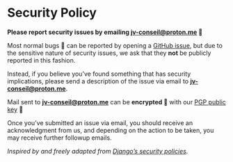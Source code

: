# Security Policy

**Please report security issues by emailing [jv-conseil@proton.me] :email:**

Most normal bugs :bug: can be reported by opening a [GitHub issue](https://github.com/issues), but due to the sensitive nature of security issues, we ask that they **not** be publicly reported in this fashion.

Instead, if you believe you’ve found something that has security implications, please send a description of the issue via email to **[jv-conseil@proton.me]**.

Mail sent to **[jv-conseil@proton.me]** can be **encrypted :lock_with_ink_pen:** with our [PGP public key](./publickey.jv-conseil%40proton.me-58e3b2ceb20369bdaec0d106a12fedf3481a6b1f.asc) :key:

Once you’ve submitted an issue via email, you should receive an acknowledgment from us, and depending on the action to be taken, you may receive further followup emails.

_Inspired by and freely adapted from [Django’s security policies](https://www.djangoproject.com/security)._

<!-- links -->

[jv-conseil@proton.me]: <mailto:jv-conseil@proton.me?subject=%5BSECURITY%20REPORT%5D%20Issue%20description...>
